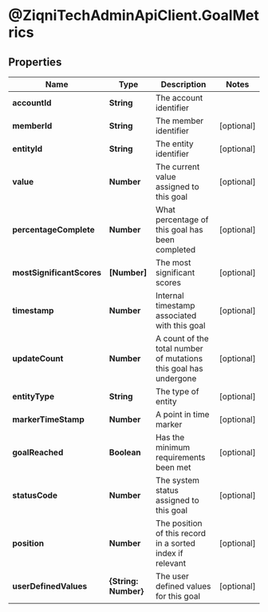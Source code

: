 # @ZiqniTechAdminApiClient.GoalMetrics

## Properties

Name | Type | Description | Notes
------------ | ------------- | ------------- | -------------
**accountId** | **String** | The account identifier | 
**memberId** | **String** | The member identifier | [optional] 
**entityId** | **String** | The entity identifier | [optional] 
**value** | **Number** | The current value assigned to this goal | [optional] 
**percentageComplete** | **Number** | What percentage of this goal has been completed | [optional] 
**mostSignificantScores** | **[Number]** | The most significant scores | [optional] 
**timestamp** | **Number** | Internal timestamp associated with this goal | [optional] 
**updateCount** | **Number** | A count of the total number of mutations this goal has undergone | [optional] 
**entityType** | **String** | The type of entity | [optional] 
**markerTimeStamp** | **Number** | A point in time marker | [optional] 
**goalReached** | **Boolean** | Has the minimum requirements been met | [optional] 
**statusCode** | **Number** | The system status assigned to this goal | [optional] 
**position** | **Number** | The position of this record in a sorted index if relevant | [optional] 
**userDefinedValues** | **{String: Number}** | The user defined values for this goal | [optional] 


